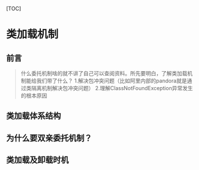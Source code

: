 [TOC]
# 类加载机制
## 前言
 >什么委托机制啥的就不讲了自己可以查阅资料。所先要明白，了解类加载机制能给我们带了什么？
1.解决包冲突问题（比如阿里内部的pandora就是通过类隔离机制解决包冲突问题）
2.理解ClassNotFoundException异常发生的根本原因

## 类加载体系结构
## 为什么要双亲委托机制？
## 类加载及卸载时机


